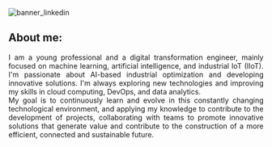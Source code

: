 ![banner_linkedin](https://github.com/user-attachments/assets/1b20c3c1-d6a8-4e14-932e-d675adb91f1b)

## About me:
<div align="justify">
  I am a young professional and a digital transformation engineer, mainly focused on machine learning, artificial intelligence, and industrial IoT (IIoT).
  I'm passionate about AI-based industrial optimization and developing innovative solutions. I'm always exploring new technologies and improving my skills in cloud computing, DevOps, and data analytics.
</div>

<div align="justify">
  My goal is to continuously learn and evolve in this constantly changing technological environment, and applying my knowledge to contribute to the development of projects, collaborating with teams to promote innovative solutions that generate value and contribute to the     construction of a more efficient, connected and sustainable future.
</div>

<!--
**Jon-mtz-alc/Jon-mtz-alc** is a ✨ _special_ ✨ repository because its `README.md` (this file) appears on your GitHub profile.

Here are some ideas to get you started:

- 🔭 I’m currently working on ...
- 🌱 I’m currently learning ...
- 👯 I’m looking to collaborate on ...
- 🤔 I’m looking for help with ...
- 💬 Ask me about ...
- 📫 How to reach me: ...
- 😄 Pronouns: ...
- ⚡ Fun fact: ...
-->
